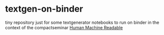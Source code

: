 # textgen-on-binder

tiny repository just for some textgenerator notebooks to run on binder in the context of the compactseminar [Human Machine Readable](https://github.com/experimental-informatics/how-to-make-human-machine-readable)

